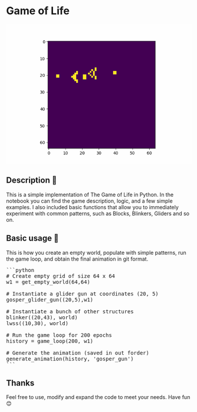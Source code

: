 # Game of Life

![GosperGun](out/gosper_gun.gif)

## Description 🐜
This is a simple implementation of The Game of Life in Python. In the notebook you can find the game description, logic, and a few simple examples. I also included basic functions that allow you to immediately experiment with common patterns, such as Blocks, Blinkers, Gliders and so on.

## Basic usage 🤖
This is how you create an empty world, populate with simple patterns, run the game loop, and obtain the final animation in git format.

<pre>
```python
# Create empty grid of size 64 x 64
w1 = get_empty_world(64,64)

# Instantiate a glider gun at coordinates (20, 5)
gosper_glider_gun((20,5),w1)

# Instantiate a bunch of other structures
blinker((20,43), world)
lwss((10,30), world)

# Run the game loop for 200 epochs
history = game_loop(200, w1)

# Generate the animation (saved in out forder)
generate_animation(history, 'gosper_gun')
```
</pre>

## Thanks 
Feel free to use, modify and expand the code to meet your needs. Have fun 😊

